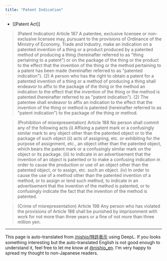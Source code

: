 ```yaml
---
title: "Patent Indication"
---
```


- [[Patent Act]]
>  (Patent Indication)
> Article 187 A patentee, exclusive licensee or non-exclusive licensee may, pursuant to the provisions of Ordinance of the Ministry of Economy, Trade and Industry, make an indication on a patented invention of a thing or a product produced by a patented method of producing a thing (hereinafter referred to as "thing pertaining to a patent") or on the package of the thing or the product to the effect that the invention of the thing or the method pertaining to a patent has been made (hereinafter referred to as "patented indication"). (2) A person who has the right to obtain a patent for a patented invention of a thing or a method of producing a thing shall endeavor to affix to the package of the thing or the method an indication to the effect that the invention of the thing or the method is patented (hereinafter referred to as "patent indication"). (2) The patentee shall endeavor to affix an indication to the effect that the invention of the thing or method is patented (hereinafter referred to as "patent indication") to the package of the thing or method.

>  (Prohibition of misrepresentation)
> Article 188 No person shall commit any of the following acts
> (i) Affixing a patent mark or a confusingly similar mark to any object other than the patented object or to the package of such object
> (ii) acts of assigning, etc. or exhibiting for the purpose of assignment, etc., an object other than the patented object, which bears the patent mark or a confusingly similar mark on the object or its package.
> (iii) to indicate in an advertisement that the invention of an object is patented or to make a confusing indication in order to cause the production or use of an object other than the patented object, or to assign, etc. such an object.
> (iv) In order to cause the use of a method other than the patented invention of a method, or to assign or lend such method, to indicate in an advertisement that the invention of the method is patented, or to confusingly indicate the fact that the invention of the method is patented.

>  (Crime of misrepresentation)
>  Article 198 Any person who has violated the provisions of Article 188 shall be punished by imprisonment with work for not more than three years or a fine of not more than three million yen.

---
This page is auto-translated from [/nishio/特許表示](https://scrapbox.io/nishio/特許表示) using DeepL. If you looks something interesting but the auto-translated English is not good enough to understand it, feel free to let me know at [@nishio_en](https://twitter.com/nishio_en). I'm very happy to spread my thought to non-Japanese readers.